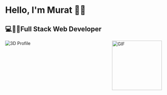 <h1>Hello, I'm Murat 🙋‍♂️</h1>
<h2>💻👨‍💻Full Stack Web Developer</h2>
<img align="right" alt="GIF" height="160px" src="https://media.giphy.com/media/Ah3zHH7hvsSB2/giphy.gif" />

![3D Profile](https://github.com/muratkndmr/muratkndmr/blob/master/profile-3d-contrib/profile-night-rainbow.svg)

